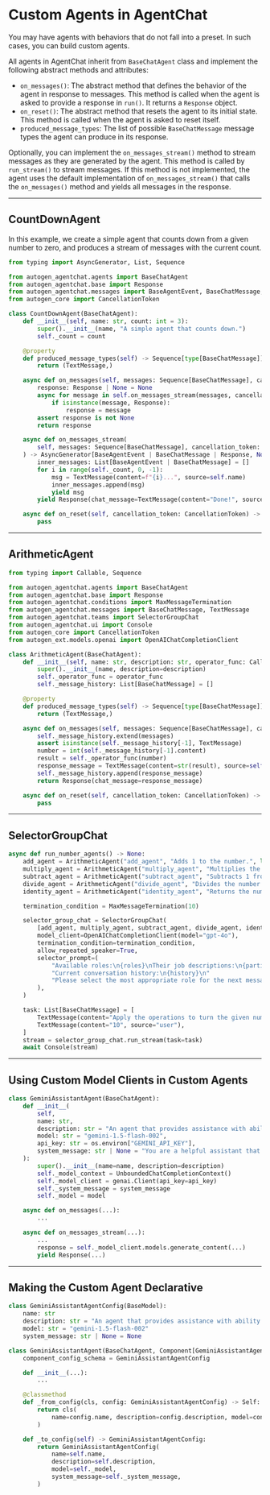 # Custom Agents in AgentChat

You may have agents with behaviors that do not fall into a preset. In such cases, you can build custom agents.

All agents in AgentChat inherit from `BaseChatAgent` class and implement the following abstract methods and attributes:

- `on_messages()`: The abstract method that defines the behavior of the agent in response to messages. This method is called when the agent is asked to provide a response in `run()`. It returns a `Response` object.
- `on_reset()`: The abstract method that resets the agent to its initial state. This method is called when the agent is asked to reset itself.
- `produced_message_types`: The list of possible `BaseChatMessage` message types the agent can produce in its response.

Optionally, you can implement the `on_messages_stream()` method to stream messages as they are generated by the agent. This method is called by `run_stream()` to stream messages. If this method is not implemented, the agent uses the default implementation of `on_messages_stream()` that calls the `on_messages()` method and yields all messages in the response.

---

## CountDownAgent

In this example, we create a simple agent that counts down from a given number to zero, and produces a stream of messages with the current count.

```python
from typing import AsyncGenerator, List, Sequence

from autogen_agentchat.agents import BaseChatAgent
from autogen_agentchat.base import Response
from autogen_agentchat.messages import BaseAgentEvent, BaseChatMessage, TextMessage
from autogen_core import CancellationToken

class CountDownAgent(BaseChatAgent):
    def __init__(self, name: str, count: int = 3):
        super().__init__(name, "A simple agent that counts down.")
        self._count = count

    @property
    def produced_message_types(self) -> Sequence[type[BaseChatMessage]]:
        return (TextMessage,)

    async def on_messages(self, messages: Sequence[BaseChatMessage], cancellation_token: CancellationToken) -> Response:
        response: Response | None = None
        async for message in self.on_messages_stream(messages, cancellation_token):
            if isinstance(message, Response):
                response = message
        assert response is not None
        return response

    async def on_messages_stream(
        self, messages: Sequence[BaseChatMessage], cancellation_token: CancellationToken
    ) -> AsyncGenerator[BaseAgentEvent | BaseChatMessage | Response, None]:
        inner_messages: List[BaseAgentEvent | BaseChatMessage] = []
        for i in range(self._count, 0, -1):
            msg = TextMessage(content=f"{i}...", source=self.name)
            inner_messages.append(msg)
            yield msg
        yield Response(chat_message=TextMessage(content="Done!", source=self.name), inner_messages=inner_messages)

    async def on_reset(self, cancellation_token: CancellationToken) -> None:
        pass
```

---

## ArithmeticAgent

```python
from typing import Callable, Sequence

from autogen_agentchat.agents import BaseChatAgent
from autogen_agentchat.base import Response
from autogen_agentchat.conditions import MaxMessageTermination
from autogen_agentchat.messages import BaseChatMessage, TextMessage
from autogen_agentchat.teams import SelectorGroupChat
from autogen_agentchat.ui import Console
from autogen_core import CancellationToken
from autogen_ext.models.openai import OpenAIChatCompletionClient

class ArithmeticAgent(BaseChatAgent):
    def __init__(self, name: str, description: str, operator_func: Callable[[int], int]) -> None:
        super().__init__(name, description=description)
        self._operator_func = operator_func
        self._message_history: List[BaseChatMessage] = []

    @property
    def produced_message_types(self) -> Sequence[type[BaseChatMessage]]:
        return (TextMessage,)

    async def on_messages(self, messages: Sequence[BaseChatMessage], cancellation_token: CancellationToken) -> Response:
        self._message_history.extend(messages)
        assert isinstance(self._message_history[-1], TextMessage)
        number = int(self._message_history[-1].content)
        result = self._operator_func(number)
        response_message = TextMessage(content=str(result), source=self.name)
        self._message_history.append(response_message)
        return Response(chat_message=response_message)

    async def on_reset(self, cancellation_token: CancellationToken) -> None:
        pass
```

---

## SelectorGroupChat

```python
async def run_number_agents() -> None:
    add_agent = ArithmeticAgent("add_agent", "Adds 1 to the number.", lambda x: x + 1)
    multiply_agent = ArithmeticAgent("multiply_agent", "Multiplies the number by 2.", lambda x: x * 2)
    subtract_agent = ArithmeticAgent("subtract_agent", "Subtracts 1 from the number.", lambda x: x - 1)
    divide_agent = ArithmeticAgent("divide_agent", "Divides the number by 2 and rounds down.", lambda x: x // 2)
    identity_agent = ArithmeticAgent("identity_agent", "Returns the number as is.", lambda x: x)

    termination_condition = MaxMessageTermination(10)

    selector_group_chat = SelectorGroupChat(
        [add_agent, multiply_agent, subtract_agent, divide_agent, identity_agent],
        model_client=OpenAIChatCompletionClient(model="gpt-4o"),
        termination_condition=termination_condition,
        allow_repeated_speaker=True,
        selector_prompt=(
            "Available roles:\n{roles}\nTheir job descriptions:\n{participants}\n"
            "Current conversation history:\n{history}\n"
            "Please select the most appropriate role for the next message, and only return the role name."
        ),
    )

    task: List[BaseChatMessage] = [
        TextMessage(content="Apply the operations to turn the given number into 25.", source="user"),
        TextMessage(content="10", source="user"),
    ]
    stream = selector_group_chat.run_stream(task=task)
    await Console(stream)
```

---

## Using Custom Model Clients in Custom Agents

```python
class GeminiAssistantAgent(BaseChatAgent):
    def __init__(
        self,
        name: str,
        description: str = "An agent that provides assistance with ability to use tools.",
        model: str = "gemini-1.5-flash-002",
        api_key: str = os.environ["GEMINI_API_KEY"],
        system_message: str | None = "You are a helpful assistant that can respond to messages. Reply with TERMINATE when the task has been completed.",
    ):
        super().__init__(name=name, description=description)
        self._model_context = UnboundedChatCompletionContext()
        self._model_client = genai.Client(api_key=api_key)
        self._system_message = system_message
        self._model = model

    async def on_messages(...):
        ...

    async def on_messages_stream(...):
        ...
        response = self._model_client.models.generate_content(...)
        yield Response(...)
```

---

## Making the Custom Agent Declarative

```python
class GeminiAssistantAgentConfig(BaseModel):
    name: str
    description: str = "An agent that provides assistance with ability to use tools."
    model: str = "gemini-1.5-flash-002"
    system_message: str | None = None

class GeminiAssistantAgent(BaseChatAgent, Component[GeminiAssistantAgentConfig]):
    component_config_schema = GeminiAssistantAgentConfig

    def __init__(...):
        ...

    @classmethod
    def _from_config(cls, config: GeminiAssistantAgentConfig) -> Self:
        return cls(
            name=config.name, description=config.description, model=config.model, system_message=config.system_message
        )

    def _to_config(self) -> GeminiAssistantAgentConfig:
        return GeminiAssistantAgentConfig(
            name=self.name,
            description=self.description,
            model=self._model,
            system_message=self._system_message,
        )
```

